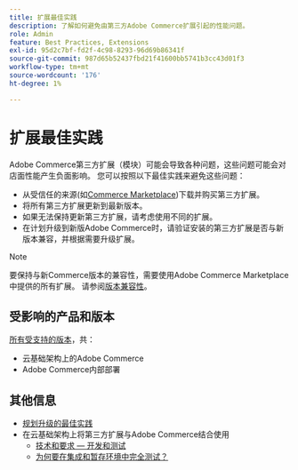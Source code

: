 ```yaml
---
title: 扩展最佳实践
description: 了解如何避免由第三方Adobe Commerce扩展引起的性能问题。
role: Admin
feature: Best Practices, Extensions
exl-id: 95d2c7bf-fd2f-4c98-8293-96d69b86341f
source-git-commit: 987d65b52437fbd21f41600bb5741b3cc43d01f3
workflow-type: tm+mt
source-wordcount: '176'
ht-degree: 1%

---
```


# 扩展最佳实践

Adobe Commerce第三方扩展（模块）可能会导致各种问题，这些问题可能会对店面性能产生负面影响。 您可以按照以下最佳实践来避免这些问题：

- 从受信任的来源(如[Commerce Marketplace](https://marketplace.magento.com/extensions.html))下载并购买第三方扩展。
- 将所有第三方扩展更新到最新版本。
- 如果无法保持更新第三方扩展，请考虑使用不同的扩展。
- 在计划升级到新版Adobe Commerce时，请验证安装的第三方扩展是否与新版本兼容，并根据需要升级扩展。

>[!NOTE]
>
> 要保持与新Commerce版本的兼容性，需要使用Adobe Commerce Marketplace中提供的所有扩展。 请参阅[版本兼容性](https://developer.adobe.com/commerce/marketplace/guides/sellers/compatibility/releases/)。

## 受影响的产品和版本

[所有受支持的版本](../../../release/versions.md)，共：

- 云基础架构上的Adobe Commerce
- Adobe Commerce内部部署

## 其他信息

- [规划升级的最佳实践](../../../upgrade/prepare/best-practices.md)
- 在云基础架构上将第三方扩展与Adobe Commerce结合使用
   - [技术和要求 — 开发和测试](https://experienceleague.adobe.com/en/docs/commerce-cloud-service/user-guide/develop/overview#cloud-req-devtest)
   - [为何要在集成和暂存环境中完全测试？](https://experienceleague.adobe.com/en/docs/commerce-cloud-service/user-guide/launch/overview#why-test-fully-in-integration-staging-and-production)
